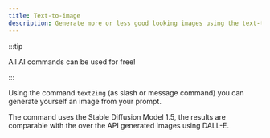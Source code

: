 ```yaml
---
title: Text-to-image
description: Generate more or less good looking images using the text-to-image command.
---
```


:::tip

All AI commands can be used for free!

:::

Using the command `text2img` (as slash or message command) you can generate yourself an image from your prompt.

The command uses the Stable Diffusion Model 1.5, the results are comparable with the over the API generated images using DALL-E.
